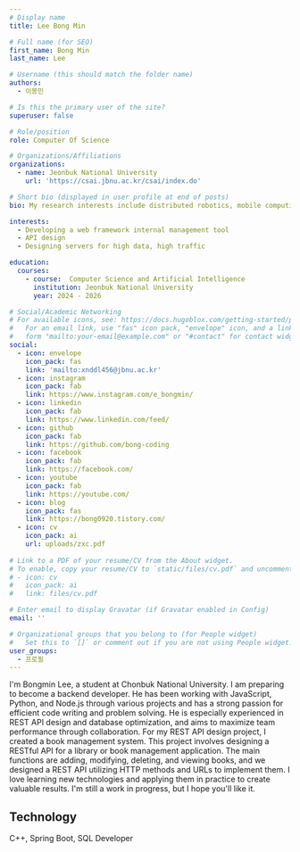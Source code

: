 ```yaml
---
# Display name
title: Lee Bong Min

# Full name (for SEO)
first_name: Bong Min
last_name: Lee

# Username (this should match the folder name)
authors:
  - 이봉민

# Is this the primary user of the site?
superuser: false

# Role/position
role: Computer Of Science 

# Organizations/Affiliations
organizations:
  - name: Jeonbuk National University
    url: 'https://csai.jbnu.ac.kr/csai/index.do'

# Short bio (displayed in user profile at end of posts)
bio: My research interests include distributed robotics, mobile computing and programmable matter.

interests:
  - Developing a web framework internal management tool
  - API design
  - Designing servers for high data, high traffic

education:
  courses:
    - course:  Computer Science and Artificial Intelligence
      institution: Jeonbuk National University
      year: 2024 - 2026

# Social/Academic Networking
# For available icons, see: https://docs.hugoblox.com/getting-started/page-builder/#icons
#   For an email link, use "fas" icon pack, "envelope" icon, and a link in the
#   form "mailto:your-email@example.com" or "#contact" for contact widget.
social:
  - icon: envelope
    icon_pack: fas
    link: 'mailto:xnddl456@jbnu.ac.kr'
  - icon: instagram
    icon_pack: fab
    link: https://www.instagram.com/e_bongmin/
  - icon: linkedin
    icon_pack: fab
    link: https://www.linkedin.com/feed/
  - icon: github
    icon_pack: fab
    link: https://github.com/bong-coding
  - icon: facebook
    icon_pack: fab
    link: https://facebook.com/
  - icon: youtube
    icon_pack: fab
    link: https://youtube.com/
  - icon: blog
    icon_pack: fas
    link: https://bong0920.tistory.com/
  - icon: cv
    icon_pack: ai
    url: uploads/zxc.pdf
    
# Link to a PDF of your resume/CV from the About widget.
# To enable, copy your resume/CV to `static/files/cv.pdf` and uncomment the lines below.
# - icon: cv
#   icon_pack: ai
#   link: files/cv.pdf

# Enter email to display Gravatar (if Gravatar enabled in Config)
email: ''

# Organizational groups that you belong to (for People widget)
#   Set this to `[]` or comment out if you are not using People widget.
user_groups:
  - 프로필
---
```


I'm Bongmin Lee, a student at Chonbuk National University. I am preparing to become a backend developer.
He has been working with JavaScript, Python, and Node.js through various projects and has a strong passion for efficient code writing and problem solving. He is especially experienced in REST API design and database optimization, and aims to maximize team performance through collaboration.
For my REST API design project, I created a book management system. This project involves designing a RESTful API for a library or book management application. The main functions are adding, modifying, deleting, and viewing books, and we designed a REST API utilizing HTTP methods and URLs to implement them.
 I love learning new technologies and applying them in practice to create valuable results. I'm still a work in progress, but I hope you'll like it.

 <h2>Technology</h2>
<div style="text-align: justify;">
  <p>C++, Spring Boot, SQL Developer</p>
</div>


